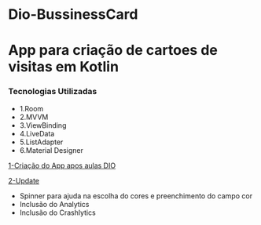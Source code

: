# Dio-BussinessCard
# App para criação de cartoes de visitas em Kotlin

### Tecnologias Utilizadas

* 1.Room
* 2.MVVM
* 3.ViewBinding
* 4.LiveData
* 5.ListAdapter
* 6.Material Designer

[1-Criação do App apos aulas DIO](https://github.com/rsmaurilho/Dio-BussinessCard/tree/Cria%C3%A7%C3%A3o-do-app)

[2-Update](https://github.com/rsmaurilho/Dio-BussinessCard/tree/Inclus%C3%A3o-de-Spinner-Crashlytics-Analytics)
* Spinner para ajuda na escolha do cores e preenchimento do campo cor  
* Inclusão do Analytics
* Inclusão do Crashlytics
